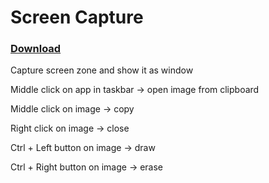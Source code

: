 # Screen Capture
### [Download](https://github.com/MixelTe/ScreenCapture/releases/download/v1.1/ScreenCapture.exe)
Capture screen zone and show it as window

Middle click on app in taskbar -> open image from clipboard

Middle click on image -> copy

Right click on image -> close

Ctrl + Left button on image -> draw

Ctrl + Right button on image -> erase